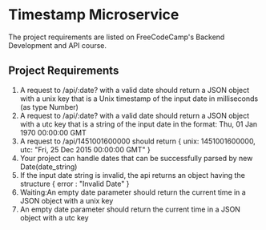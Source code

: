 # Timestamp Microservice
The project requirements are listed on FreeCodeCamp's Backend Development and API course.

## Project Requirements
1. A request to /api/:date? with a valid date should return a JSON object with a unix key that is a Unix timestamp of the input date in milliseconds (as type Number)
2. A request to /api/:date? with a valid date should return a JSON object with a utc key that is a string of the input date in the format: Thu, 01 Jan 1970 00:00:00 GMT
3. A request to /api/1451001600000 should return { unix: 1451001600000, utc: "Fri, 25 Dec 2015 00:00:00 GMT" }
4. Your project can handle dates that can be successfully parsed by new Date(date_string)
5. If the input date string is invalid, the api returns an object having the structure { error : "Invalid Date" }
6. Waiting:An empty date parameter should return the current time in a JSON object with a unix key
7. An empty date parameter should return the current time in a JSON object with a utc key

